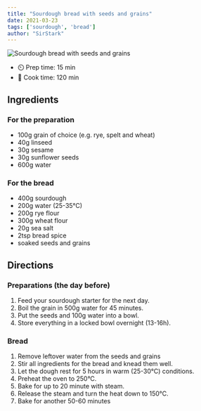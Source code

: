 ```yaml
---
title: "Sourdough bread with seeds and grains"
date: 2021-03-23
tags: ['sourdough', 'bread']
author: "SirStark"
---
```


![Sourdough bread with seeds and grains](/pix/sourdough-bread-with-seeds-and-grains.webp)

- ⏲️ Prep time: 15 min
- 🍳 Cook time: 120 min

## Ingredients

### For the preparation

- 100g grain of choice (e.g. rye, spelt and wheat)
- 40g linseed
- 30g sesame
- 30g sunflower seeds
- 600g water

### For the bread

- 400g sourdough
- 200g water (25-35°C)
- 200g rye flour
- 300g wheat flour
- 20g sea salt
- 2tsp bread spice
- soaked seeds and grains

## Directions

### Preparations (the day before)

1. Feed your sourdough starter for the next day.
2. Boil the grain in 500g water for 45 minutes.
3. Put the seeds and 100g water into a bowl.
4. Store everything in a locked bowl overnight (13-16h).

### Bread

1. Remove leftover water from the seeds and grains
2. Stir all ingredients for the bread and knead them well.
3. Let the dough rest for 5 hours in warm (25-30°C) conditions.
4. Preheat the oven to 250°C.
5. Bake for up to 20 minute with steam.
6. Release the steam and turn the heat down to 150°C.
7. Bake for another 50-60 minutes
